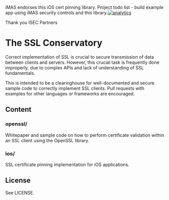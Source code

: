 iMAS endorses this iOS cert pinning library.  Project todo list - build example app using iMAS security controls and this library.[![analytics](http://www.google-analytics.com/collect?v=1&t=pageview&_s=1&dl=https%3A%2F%2Fgithub.com%2Fproject-imas%2Fssl-conservatory&_u=MAC~&cid=1757014354.1393964045&tid=UA-38868530-1)]()

Thank you ISEC Partners


The SSL Conservatory
====================

Correct implementation of SSL is crucial to secure transmission of data
between clients and servers. However, this crucial task is frequently done
improperly, due to complex APIs and lack of understanding of SSL fundamentals.

This is intended to be a clearinghouse for well-documented and secure sample
code to correctly implement SSL clients. Pull requests with examples for
other languages or frameworks are encouraged.


Content
-------

### openssl/ 

Whitepaper and sample code on how to perform certificate validation within an
SSL client using the OpenSSL library.

### ios/ 
SSL certificate pinning implementation for iOS applications.


License
-------

See LICENSE.
